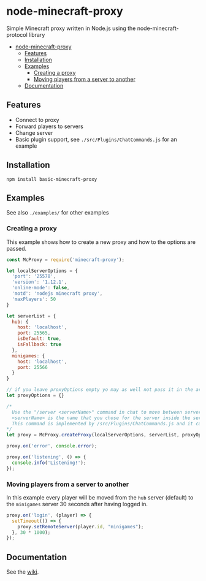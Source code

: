 # node-minecraft-proxy

Simple Minecraft proxy written in Node.js using the node-minecraft-protocol library

- [node-minecraft-proxy](#node-minecraft-proxy)
  - [Features](#features)
  - [Installation](#installation)
  - [Examples](#examples)
    - [Creating a proxy](#creating-a-proxy)
    - [Moving players from a server to another](#moving-players-from-a-server-to-another)
  - [Documentation](#documentation)

## Features

- Connect to proxy
- Forward players to servers
- Change server
- Basic plugin support, see `./src/Plugins/ChatCommands.js` for an example

## Installation

`npm install basic-minecraft-proxy`

## Examples

See also `./examples/` for other examples

### Creating a proxy

This example shows how to create a new proxy and how to the options are passed.

```js
const McProxy = require('minecraft-proxy');

let localServerOptions = {
  'port': '25578',
  'version': '1.12.1',
  'online-mode': false,
  'motd': 'nodejs minecraft proxy',
  'maxPlayers': 50
}

let serverList = {
  hub: {
    host: 'localhost',
    port: 25565,
    isDefault: true,
    isFallback: true
  },
  minigames: {
    host: 'localhost',
    port: 25566
  }
}

// if you leave proxyOptions empty yo may as well not pass it in the arguments, I wrote it anyway to point out that it exist
let proxyOptions = {}

/*
  Use the "/server <serverName>" command in chat to move between servers.
  <serverName> is the name that you chose for the server inside the serverList
  This command is implemented by /src/Plugins/ChatCommands.js and it can be disabled by setting enablePlugin: false inside proxyOptions
*/
let proxy = McProxy.createProxy(localServerOptions, serverList, proxyOptions);

proxy.on('error', console.error);

proxy.on('listening', () => {
  console.info('Listening!');
});
```

### Moving players from a server to another

In this example every player will be moved from the `hub` server (default) to the `minigames` server 30 seconds after having logged in.

```js
proxy.on('login', (player) => {
  setTimeout(() => {
    proxy.setRemoteServer(player.id, "minigames");
  }, 30 * 1000);
});
```

## Documentation

See the [wiki](https://github.com/7ixi0/node-minecraft-proxy/wiki).
